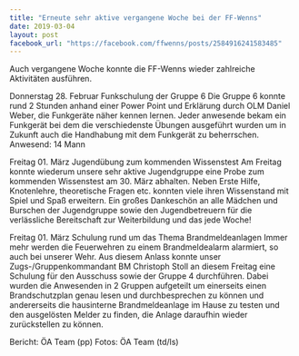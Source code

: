 ```yaml
---
title: "Erneute sehr aktive vergangene Woche bei der FF-Wenns"
date: 2019-03-04
layout: post
facebook_url: "https://facebook.com/ffwenns/posts/2584916241583485"
---
```


Auch vergangene Woche konnte die FF-Wenns wieder zahlreiche Aktivitäten ausführen.

Donnerstag 28. Februar Funkschulung der Gruppe 6
Die Gruppe 6 konnte rund 2 Stunden anhand einer Power Point und Erklärung durch OLM Daniel Weber, die Funkgeräte näher kennen lernen. Jeder anwesende bekam ein Funkgerät bei dem die verschiedenste Übungen ausgeführt wurden um in Zukunft auch die Handhabung mit dem Funkgerät zu beherrschen.
Anwesend: 14 Mann

Freitag 01. März Jugendübung zum kommenden Wissenstest
Am Freitag konnte wiederum unsere sehr aktive Jugendgruppe eine Probe zum kommenden Wissenstest am 30. März abhalten. Neben Erste Hilfe, Knotenlehre, theoretische Fragen etc. konnten viele ihren Wissenstand mit Spiel und Spaß erweitern. Ein großes Dankeschön an alle Mädchen und Burschen der Jugendgruppe sowie den Jugendbetreuern für die verlässliche Bereitschaft zur Weiterbildung und das jede Woche!

Freitag 01. März Schulung rund um das Thema Brandmeldeanlagen
Immer mehr werden die Feuerwehren zu einem Brandmeldealarm alarmiert, so auch bei unserer Wehr. Aus diesem Anlass konnte unser Zugs-/Gruppenkommandant BM Christoph Stoll an diesem Freitag eine Schulung für den Ausschuss sowie der Gruppe 4 durchführen. Dabei wurden die Anwesenden in 2 Gruppen aufgeteilt um einerseits einen Brandschutzplan genau lesen und durchbesprechen zu können und andererseits die hausinterne Brandmeldeanlage im Hause zu testen und den ausgelösten Melder zu finden, die Anlage daraufhin wieder zurückstellen zu können.

Bericht: ÖA Team (pp)
Fotos: ÖA Team (td/ls)